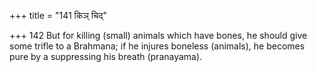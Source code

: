 +++
title = "141 किञ् चिद्"

+++
142	But for killing (small) animals which have bones, he should give some trifle to a Brahmana; if he injures boneless (animals), he becomes pure by a suppressing his breath (pranayama).